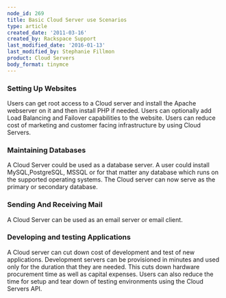 ```yaml
---
node_id: 269
title: Basic Cloud Server use Scenarios
type: article
created_date: '2011-03-16'
created_by: Rackspace Support
last_modified_date: '2016-01-13'
last_modified_by: Stephanie Fillmon
product: Cloud Servers
body_format: tinymce
---
```


### <span class="mw-headline">Setting Up Websites</span>

Users can get root access to a Cloud server and install the Apache
webserver on it and then install PHP if needed. Users can optionally add
Load Balancing and Failover capabilities to the website. Users can
reduce cost of marketing and customer facing infrastructure by using
Cloud Servers.

### <span class="mw-headline">Maintaining Databases</span>

A Cloud Server could be used as a database server. A user could install
MySQL,PostgreSQL, MSSQL or for that matter any database which runs on
the supported operating systems. The Cloud server can now serve as the
primary or secondary database.

### <span class="mw-headline">Sending And Receiving Mail</span>

A Cloud Server can be used as an email server or email client.

### <span class="mw-headline">Developing and testing Applications</span>

A Cloud server can cut down cost of development and test of new
applications. Development servers can be provisioned in minutes and used
only for the duration that they are needed. This cuts down hardware
procurement time as well as capital expenses. Users can also reduce the
time for setup and tear down of testing environments using the Cloud
Servers API.

